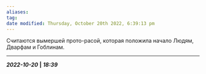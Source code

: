 ```yaml
---
aliases: 
tag: 
date modified: Thursday, October 20th 2022, 6:39:13 pm
---
```

Считаются вымершей прото-расой, которая положила начало Людям, Дварфам и Гоблинам. 

___
***2022-10-20*** **|** ***18:39***
 

